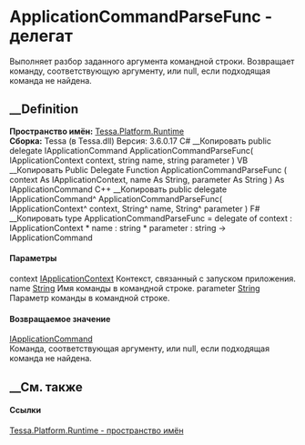 # ApplicationCommandParseFunc - делегат
Выполняет разбор заданного аргумента командной строки. Возвращает команду,
соответствующую аргументу, или null, если подходящая команда не найдена.
## __Definition
 **Пространство имён:** [Tessa.Platform.Runtime](N_Tessa_Platform_Runtime.htm)  
 **Сборка:** Tessa (в Tessa.dll) Версия: 3.6.0.17
C# __Копировать
     public delegate IApplicationCommand ApplicationCommandParseFunc(
    	IApplicationContext context,
    	string name,
    	string parameter
    )
VB __Копировать
     Public Delegate Function ApplicationCommandParseFunc ( 
    	context As IApplicationContext,
    	name As String,
    	parameter As String
    ) As IApplicationCommand
C++ __Копировать
     public delegate IApplicationCommand^ ApplicationCommandParseFunc(
    	IApplicationContext^ context, 
    	String^ name, 
    	String^ parameter
    )
F# __Копировать
     type ApplicationCommandParseFunc = 
        delegate of 
            context : IApplicationContext * 
            name : string * 
            parameter : string -> IApplicationCommand
#### Параметры
context
[IApplicationContext](T_Tessa_Platform_Runtime_IApplicationContext.htm)
    Контекст, связанный с запуском приложения.
name [String](https://learn.microsoft.com/dotnet/api/system.string)
    Имя команды в командной строке.
parameter [String](https://learn.microsoft.com/dotnet/api/system.string)
    Параметр команды в командной строке.
#### Возвращаемое значение
[IApplicationCommand](T_Tessa_Platform_Runtime_IApplicationCommand.htm)  
Команда, соответствующая аргументу, или null, если подходящая команда не
найдена.
## __См. также
#### Ссылки
[Tessa.Platform.Runtime - пространство имён](N_Tessa_Platform_Runtime.htm)
